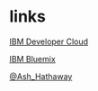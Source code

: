 # links

[IBM Developer Cloud](https://goo.gl/ZyJGox)

[IBM Bluemix](https://goo.gl/705bfc)

[@Ash_Hathaway](https://goo.gl/PQeVHz)

